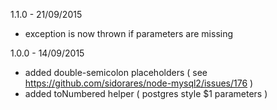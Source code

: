 1.1.0 - 21/09/2015

- exception is now thrown if parameters are missing

1.0.0 - 14/09/2015

- added double-semicolon placeholders ( see https://github.com/sidorares/node-mysql2/issues/176 )
- added toNumbered helper ( postgres style \$1 parameters )
